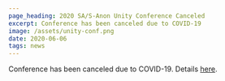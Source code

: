 ```yaml
---
page_heading: 2020 SA/S-Anon Unity Conference Canceled
excerpt: Conference has been canceled due to COVID-19
image: /assets/unity-conf.png
date: 2020-06-06
tags: news
---
```


Conference has been canceled due to COVID-19. Details [here](http://www.sasocal.org/info-meeting/).

